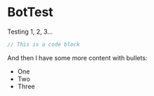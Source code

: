 # BotTest

Testing 1, 2, 3...

```java
// This is a code block
```

And then I have some more content with bullets:

  * One
  * Two 
  * Three
